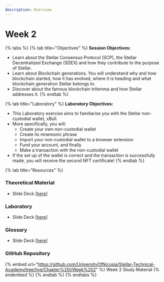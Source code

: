 ```yaml
---
description: Overview
---
```


# Week 2

{% tabs %}
{% tab title="Objectives" %}
**Session Objectives:**

* Learn about the Stellar Consensus Protocol (SCP), the Stellar Decentralized Exchange (SDEX) and how they contribute to the purpose of Stellar.&#x20;
* Learn about Blockchain generations. You will understand why and how blockchain started, how it has evolved, where it is heading and what blockchain generation Stellar belongs to.
* Discover about the famous blockchain trilemma and how Stellar addresses it.
{% endtab %}

{% tab title="Laboratory" %}
**Laboratory Objectives:**

* This Laboratory exercise aims to familiarise you with the Stellar non-custodial wallet, xBull.&#x20;
* More specifically, you will:&#x20;
  * Create your own non-custodial wallet&#x20;
  * Create its mnemonic phrase&#x20;
  * Import your non-custodial wallet to a browser extension&#x20;
  * Fund your account, and finally&#x20;
  * Make a transaction with the non-custodial wallet&#x20;
* If the set up of the wallet is correct and the transaction is successfully made, you will receive the second NFT certificate!
{% endtab %}

{% tab title="Resources" %}
### Theoretical Material

* Slide Deck \[[here](https://github.com/UniversityOfNicosia/Stellar-Technical-Academy/blob/live/Chapter%20I/Week%202/Week2\_Theory.pdf)]

### Laboratory

* Slide Deck \[[here](https://github.com/UniversityOfNicosia/Stellar-Technical-Academy/blob/live/Chapter%20I/Week%202/Week2\_Lab.pdf)]

### Glossary&#x20;

* Slide Deck \[[here](https://github.com/UniversityOfNicosia/Stellar-Technical-Academy/blob/live/Chapter%20I/Week%202/Week2\_Glossary.pdf)]

### GitHub Repository

{% embed url="https://github.com/UniversityOfNicosia/Stellar-Technical-Academy/tree/live/Chapter%20I/Week%202" %}
Week 2 Study Material
{% endembed %}
{% endtab %}
{% endtabs %}

